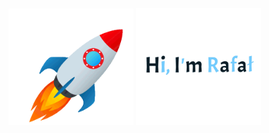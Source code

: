 <p float="left">
  <img src="rocket.gif" alt="Alt text" width="200" />
  <img src="hi2.gif" alt="Alt text" width="200" />
</p>


